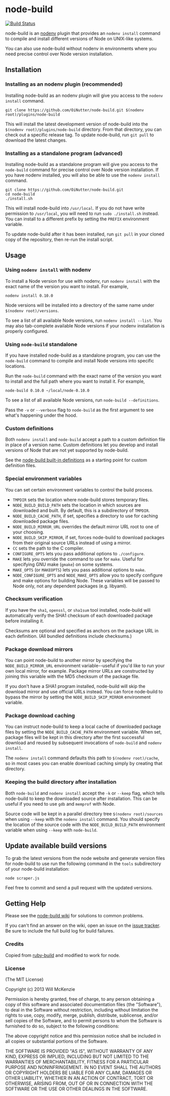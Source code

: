 # node-build

[![Build Status](https://travis-ci.org/OiNutter/node-build.png?branch=master)](https://travis-ci.org/OiNutter/node-build)

node-build is an [nodenv](https://github.com/OiNutter/nodenv) plugin
that provides an `nodenv install` command to compile and install
different versions of Node on UNIX-like systems.

You can also use node-build without nodenv in environments where you
need precise control over Node version installation.


## Installation

### Installing as an nodenv plugin (recommended)

Installing node-build as an nodenv plugin will give you access to the
`nodenv install` command.

    git clone https://github.com/OiNutter/node-build.git $(nodenv root)/plugins/node-build

This will install the latest development version of node-build into
the `$(nodenv root)/plugins/node-build` directory. From that directory, you
can check out a specific release tag. To update node-build, run `git
pull` to download the latest changes.

### Installing as a standalone program (advanced)

Installing node-build as a standalone program will give you access to
the `node-build` command for precise control over Node version
installation. If you have nodenv installed, you will also be able to
use the `nodenv install` command.

    git clone https://github.com/OiNutter/node-build.git
    cd node-build
    ./install.sh

This will install node-build into `/usr/local`. If you do not have
write permission to `/usr/local`, you will need to run `sudo
./install.sh` instead. You can install to a different prefix by
setting the `PREFIX` environment variable.

To update node-build after it has been installed, run `git pull` in
your cloned copy of the repository, then re-run the install script.

## Usage

### Using `nodenv install` with nodenv

To install a Node version for use with nodenv, run `nodenv install` with
the exact name of the version you want to install. For example,

    nodenv install 0.10.0

Node versions will be installed into a directory of the same name
under `$(nodenv root)/versions`.

To see a list of all available Node versions, run `nodenv install --list`.
You may also tab-complete available Node
versions if your nodenv installation is properly configured.

### Using `node-build` standalone

If you have installed node-build as a standalone program, you can use
the `node-build` command to compile and install Node versions into
specific locations.

Run the `node-build` command with the exact name of the version you
want to install and the full path where you want to install it. For
example,

    node-build 0.10.0 ~/local/node-0.10.0

To see a list of all available Node versions, run `node-build
--definitions`.

Pass the `-v` or `--verbose` flag to `node-build` as the first
argument to see what's happening under the hood.

### Custom definitions

Both `nodenv install` and `node-build` accept a path to a custom
definition file in place of a version name. Custom definitions let you
develop and install versions of Node that are not yet supported by
node-build.

See the [node-build built-in
definitions](https://github.com/OiNutter/node-build/tree/master/share/node-build)
as a starting point for custom definition files.

### Special environment variables

You can set certain environment variables to control the build
process.

* `TMPDIR` sets the location where node-build stores temporary files.
* `NODE_BUILD_BUILD_PATH` sets the location in which sources are
  downloaded and built. By default, this is a subdirectory of
  `TMPDIR`.
* `NODE_BUILD_CACHE_PATH`, if set, specifies a directory to use for
  caching downloaded package files.
* `NODE_BUILD_MIRROR_URL` overrides the default mirror URL root to one
  of your choosing.
* `NODE_BUILD_SKIP_MIRROR`, if set, forces node-build to download
  packages from their original source URLs instead of using a mirror.
* `CC` sets the path to the C compiler.
* `CONFIGURE_OPTS` lets you pass additional options to `./configure`.
* `MAKE` lets you override the command to use for `make`. Useful for
  specifying GNU make (`gmake`) on some systems.
* `MAKE_OPTS` (or `MAKEOPTS`) lets you pass additional options to
  `make`.
* `NODE_CONFIGURE_OPTS` and `NODE_MAKE_OPTS` allow you to specify
  configure and make options for building Node. These variables will
  be passed to Node only, not any dependent packages (e.g. libyaml).

### Checksum verification

If you have the `sha1`, `openssl`, or `sha1sum` tool installed,
node-build will automatically verify the SHA1 checksum of each
downloaded package before installing it.

Checksums are optional and specified as anchors on the package URL in
each definition. (All bundled definitions include checksums.)

### Package download mirrors

You can point node-build to another mirror by specifying the
`NODE_BUILD_MIRROR_URL` environment variable--useful if you'd like to
run your own local mirror, for example. Package mirror URLs are
constructed by joining this variable with the MD5 checksum of the
package file.

If you don't have a SHA1 program installed, node-build will skip the
download mirror and use official URLs instead. You can force
node-build to bypass the mirror by setting the
`NODE_BUILD_SKIP_MIRROR` environment variable.

### Package download caching

You can instruct node-build to keep a local cache of downloaded
package files by setting the `NODE_BUILD_CACHE_PATH` environment
variable. When set, package files will be kept in this directory after
the first successful download and reused by subsequent invocations of
`node-build` and `nodenv install`.

The `nodenv install` command defaults this path to `$(nodenv root)/cache`, so
in most cases you can enable download caching simply by creating that
directory.

### Keeping the build directory after installation

Both `node-build` and `nodenv install` accept the `-k` or `--keep`
flag, which tells node-build to keep the downloaded source after
installation. This can be useful if you need to use `gdb` and
`memprof` with Node.

Source code will be kept in a parallel directory tree
`$(nodenv root)/sources` when using `--keep` with the `nodenv install`
command. You should specify the location of the source code with the
`NODE_BUILD_BUILD_PATH` environment variable when using `--keep` with
`node-build`.

## Update available build versions

To grab the latest versions from the node website and generate version files for node-build to use
run the following command in the `tools` subdirectory of your node-build installation:

``` shell
node scraper.js
```

Feel free to commit and send a pull request with the updated versions.

## Getting Help

Please see the [node-build
wiki](https://github.com/OiNutter/node-build/wiki) for solutions to
common problems.

If you can't find an answer on the wiki, open an issue on the [issue
tracker](https://github.com/OiNutter/node-build/issues). Be sure to
include the full build log for build failures.

### Credits

Copied from [ruby-build](https://github.com/sstephenson/ruby-build) and modified to work for node.

### License

(The MIT License)

Copyright (c) 2013 Will McKenzie

Permission is hereby granted, free of charge, to any person obtaining
a copy of this software and associated documentation files (the
"Software"), to deal in the Software without restriction, including
without limitation the rights to use, copy, modify, merge, publish,
distribute, sublicense, and/or sell copies of the Software, and to
permit persons to whom the Software is furnished to do so, subject to
the following conditions:

The above copyright notice and this permission notice shall be
included in all copies or substantial portions of the Software.

THE SOFTWARE IS PROVIDED "AS IS", WITHOUT WARRANTY OF ANY KIND,
EXPRESS OR IMPLIED, INCLUDING BUT NOT LIMITED TO THE WARRANTIES OF
MERCHANTABILITY, FITNESS FOR A PARTICULAR PURPOSE AND
NONINFRINGEMENT. IN NO EVENT SHALL THE AUTHORS OR COPYRIGHT HOLDERS BE
LIABLE FOR ANY CLAIM, DAMAGES OR OTHER LIABILITY, WHETHER IN AN ACTION
OF CONTRACT, TORT OR OTHERWISE, ARISING FROM, OUT OF OR IN CONNECTION
WITH THE SOFTWARE OR THE USE OR OTHER DEALINGS IN THE SOFTWARE.
